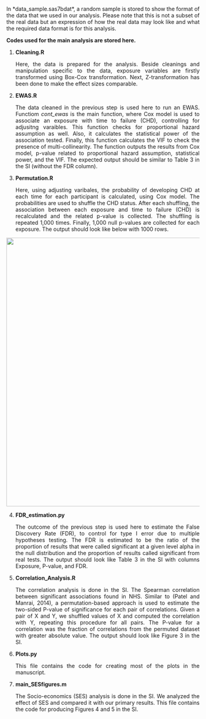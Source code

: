 <p align="justify"> In *data_sample.sas7bdat*, a random sample is stored to show the format of the data that we used in our analysis. Please note that this is not a subset of the real data but an expression of how the real data may look like and what the required data format is for this analysis.
</p>


**Codes used for the main analysis are stored here.**

1. **Cleaning.R** <p align="justify"> Here, the data is prepared for the analysis. Beside cleanings and manipulation specific to the data, exposure variables are firstly transformed using Box-Cox transformation. Next, Z-transformation has been done to make the effect sizes comparable.
</p>

2. **EWAS.R** <p align="justify"> The data cleaned in the previous step is used here to run an EWAS. Functiom *cont_ewas* is the main function, where Cox model is used to associate an exposure with time to failure (CHD), controlling for adjusitng varaibles. This function checks for proportional hazard assumption as well. Also, it calculates the statistical power of the association tested. Finally, this function calculates the VIF to check the presence of multi-collinearity. The function outputs the results from Cox model, p-value related to proportional hazard assumption, statistical power, and the VIF. The expected output should be similar to Table 3 in the SI (without the FDR column).
</p>

3. **Permutation.R**  <p align="justify"> Here, using adjusting varibales, the probability of developing CHD at each time for each participant is calculated, using Cox model. The probabilities are used to shuffle the CHD status. After each shuffling, the association between each exposure and time to failure (CHD) is recalculated and the related p-value is collected. The shuffling is repeated 1,000 times. Finally, 1,000 null p-values are collected for each exposure. The output should look like below with 1000 rows.
</p>

<img src="https://github.com/soodimilanlouei/EWAS-NHS/blob/master/Code/NHS_1/permutation-output.png" width="700">

4. **FDR_estimation.py**  <p align="justify"> The outcome of the previous step is used here to estimate the False Discovery Rate (FDR), to control for type I error due to multiple hypotheses testing. The FDR is estimated to be the ratio of the proportion of results that were called significant at a given level alpha in the null distribution and the proportion of results called significant from real tests. The output should look like Table 3 in the SI with columns Exposure, P-value, and FDR.
</p>

5. **Correlation_Analysis.R**  <p align="justify"> The correlation analysis is done in the SI. The Spearman correlation between significant associations found in NHS. Similar to (Patel and Manrai, 2014), a permutation-based approach is used to estimate the two-sided P-value of significance for each pair of correlations. Given a pair of X and Y, we shuffled values of X and computed the correlation with Y, repeating this procedure for all pairs. The P-value for a correlation was the fraction of correlations from the permuted dataset with greater absolute value. The output should look like Figure 3 in the SI.
</p>

6. **Plots.py**  <p align="justify"> This file contains the code for creating most of the plots in the manuscript.
</p>

7. **main_SESfigures.m** <p align="justify"> The Socio-economics (SES) analysis is done in the SI. We analyzed the effect of SES and compared it with our primary results. This file contains the code for producing Figures 4 and 5 in the SI.
</p>
